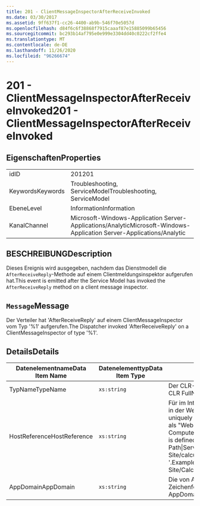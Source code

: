 ```yaml
---
title: 201 - ClientMessageInspectorAfterReceiveInvoked
ms.date: 03/30/2017
ms.assetid: 9ff637f1-cc26-4400-ab9b-546f70e5057d
ms.openlocfilehash: d84f6c6f38868f7915caaaf87e15885099b65456
ms.sourcegitcommit: bc293b14af795e0e999e3304dd40c0222cf2ffe4
ms.translationtype: MT
ms.contentlocale: de-DE
ms.lasthandoff: 11/26/2020
ms.locfileid: "96266674"
---
```

# <a name="201---clientmessageinspectorafterreceiveinvoked"></a><span data-ttu-id="2e86a-102">201 - ClientMessageInspectorAfterReceiveInvoked</span><span class="sxs-lookup"><span data-stu-id="2e86a-102">201 - ClientMessageInspectorAfterReceiveInvoked</span></span>

## <a name="properties"></a><span data-ttu-id="2e86a-103">Eigenschaften</span><span class="sxs-lookup"><span data-stu-id="2e86a-103">Properties</span></span>  
  
|||  
|-|-|  
|<span data-ttu-id="2e86a-104">id</span><span class="sxs-lookup"><span data-stu-id="2e86a-104">ID</span></span>|<span data-ttu-id="2e86a-105">201</span><span class="sxs-lookup"><span data-stu-id="2e86a-105">201</span></span>|  
|<span data-ttu-id="2e86a-106">Keywords</span><span class="sxs-lookup"><span data-stu-id="2e86a-106">Keywords</span></span>|<span data-ttu-id="2e86a-107">Troubleshooting, ServiceModel</span><span class="sxs-lookup"><span data-stu-id="2e86a-107">Troubleshooting, ServiceModel</span></span>|  
|<span data-ttu-id="2e86a-108">Ebene</span><span class="sxs-lookup"><span data-stu-id="2e86a-108">Level</span></span>|<span data-ttu-id="2e86a-109">Information</span><span class="sxs-lookup"><span data-stu-id="2e86a-109">Information</span></span>|  
|<span data-ttu-id="2e86a-110">Kanal</span><span class="sxs-lookup"><span data-stu-id="2e86a-110">Channel</span></span>|<span data-ttu-id="2e86a-111">Microsoft-Windows-Application Server-Applications/Analytic</span><span class="sxs-lookup"><span data-stu-id="2e86a-111">Microsoft-Windows-Application Server-Applications/Analytic</span></span>|  
  
## <a name="description"></a><span data-ttu-id="2e86a-112">BESCHREIBUNG</span><span class="sxs-lookup"><span data-stu-id="2e86a-112">Description</span></span>  

 <span data-ttu-id="2e86a-113">Dieses Ereignis wird ausgegeben, nachdem das Dienstmodell die `AfterReceiveReply`-Methode auf einem Clientmeldungsinspektor aufgerufen hat.</span><span class="sxs-lookup"><span data-stu-id="2e86a-113">This event is emitted after the Service Model has invoked the `AfterReceiveReply` method on a client message inspector.</span></span>  
  
## <a name="message"></a><span data-ttu-id="2e86a-114">`Message`</span><span class="sxs-lookup"><span data-stu-id="2e86a-114">Message</span></span>  

 <span data-ttu-id="2e86a-115">Der Verteiler hat 'AfterReceiveReply' auf einem ClientMessageInspector vom Typ '%1' aufgerufen.</span><span class="sxs-lookup"><span data-stu-id="2e86a-115">The Dispatcher invoked 'AfterReceiveReply' on a ClientMessageInspector of type '%1'.</span></span>  
  
## <a name="details"></a><span data-ttu-id="2e86a-116">Details</span><span class="sxs-lookup"><span data-stu-id="2e86a-116">Details</span></span>  
  
|<span data-ttu-id="2e86a-117">Datenelementname</span><span class="sxs-lookup"><span data-stu-id="2e86a-117">Data Item Name</span></span>|<span data-ttu-id="2e86a-118">Datenelementtyp</span><span class="sxs-lookup"><span data-stu-id="2e86a-118">Data Item Type</span></span>|<span data-ttu-id="2e86a-119">BESCHREIBUNG</span><span class="sxs-lookup"><span data-stu-id="2e86a-119">Description</span></span>|  
|--------------------|--------------------|-----------------|  
|<span data-ttu-id="2e86a-120">TypName</span><span class="sxs-lookup"><span data-stu-id="2e86a-120">TypeName</span></span>|`xs:string`|<span data-ttu-id="2e86a-121">Der CLR-FullName für den Typ des aufgerufenen Inspektors.</span><span class="sxs-lookup"><span data-stu-id="2e86a-121">The CLR FullName of the invoked inspector's type.</span></span>|  
|<span data-ttu-id="2e86a-122">HostReference</span><span class="sxs-lookup"><span data-stu-id="2e86a-122">HostReference</span></span>|`xs:string`|<span data-ttu-id="2e86a-123">Für im Internet gehostete Dienste identifiziert dieses Feld den Dienst in der Webhierarchie eindeutig.</span><span class="sxs-lookup"><span data-stu-id="2e86a-123">For Web-hosted services, this field uniquely identifies the service in the Web hierarchy.</span></span> <span data-ttu-id="2e86a-124">Sein Format ist als "Website Name Anwendungspfad für virtuelle Computer&#124;virtuellen Dienst Pfad&#124;Dienst Name '" definiert.</span><span class="sxs-lookup"><span data-stu-id="2e86a-124">Its format is defined as 'Web Site Name Application Virtual Path&#124;Service Virtual Path&#124;ServiceName'.</span></span> <span data-ttu-id="2e86a-125">Beispiel: "Default Web Site/calculatorapplication&#124;/CalculatorService.svc&#124;CalculatorService '.</span><span class="sxs-lookup"><span data-stu-id="2e86a-125">Example: 'Default Web Site/CalculatorApplication&#124;/CalculatorService.svc&#124;CalculatorService'.</span></span>|  
|<span data-ttu-id="2e86a-126">AppDomain</span><span class="sxs-lookup"><span data-stu-id="2e86a-126">AppDomain</span></span>|`xs:string`|<span data-ttu-id="2e86a-127">Die von AppDomain.CurrentDomain.FriendlyName zurückgegebene Zeichenfolge.</span><span class="sxs-lookup"><span data-stu-id="2e86a-127">The string returned by AppDomain.CurrentDomain.FriendlyName.</span></span>|
